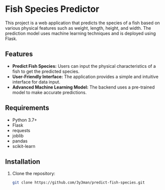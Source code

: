 # Fish Species Predictor

This project is a web application that predicts the species of a fish based on various physical features such as weight, length, height, and width. The prediction model uses machine learning techniques and is deployed using Flask.

## Features

- **Predict Fish Species:** Users can input the physical characteristics of a fish to get the predicted species.
- **User-Friendly Interface:** The application provides a simple and intuitive interface for data input.
- **Advanced Machine Learning Model:** The backend uses a pre-trained model to make accurate predictions.

## Requirements

- Python 3.7+
- Flask
- requests
- joblib
- pandas
- scikit-learn

## Installation

1. Clone the repository:
   ```bash
   git clone https://github.com/3y3man/predict-fish-species.git
